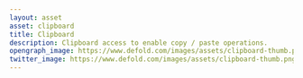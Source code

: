 ```yaml
---
layout: asset
asset: clipboard
title: Clipboard
description: Clipboard access to enable copy / paste operations.
opengraph_image: https://www.defold.com/images/assets/clipboard-thumb.png
twitter_image: https://www.defold.com/images/assets/clipboard-thumb.png
---
```

